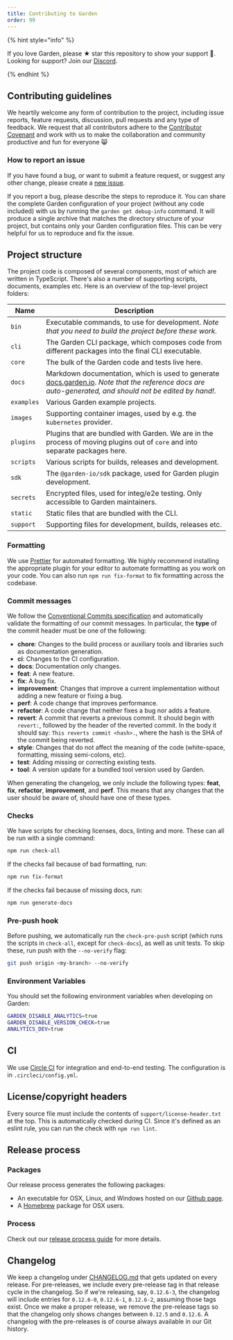```yaml
---
title: Contributing to Garden
order: 99
---
```


{% hint style="info" %}

If you love Garden, please ★ star this repository to show your support :green_heart:. Looking for support? Join our [Discord](https://go.garden.io/discord).

{% endhint %}

## Contributing guidelines

We heartily welcome any form of contribution to the project, including issue reports, feature requests,
discussion, pull requests and any type of feedback. We request that all contributors
adhere to the [Contributor Covenant](CODE_OF_CONDUCT.md) and work with us to make the collaboration and
community productive and fun for everyone :smile_cat:

### How to report an issue

If you have found a bug, or want to submit a feature request, or suggest any other change, please create
a [new issue](https://github.com/garden-io/garden/issues/new/choose).

If you report a bug, please describe the steps to reproduce it. You can share the complete Garden configuration of your
project (without any code included) with us by running the `garden get debug-info` command. It will produce a single archive
that matches the directory structure of your project, but contains only your Garden configuration files. This can be very helpful for us to
reproduce and fix the issue.

## Project structure

The project code is composed of several components, most of which are written in TypeScript. There's also a number of supporting scripts, documents, examples etc. Here is an overview of the top-level project folders:

| Name | Description |
| ---- | ----------- |
| `bin` | Executable commands, to use for development. _Note that you need to build the project before these work._ |
| `cli` | The Garden CLI package, which composes code from different packages into the final CLI executable. |
| `core` | The bulk of the Garden code and tests live here. |
| `docs` | Markdown documentation, which is used to generate [docs.garden.io](https://docs.garden.io). _Note that the reference docs are auto-generated, and should not be edited by hand!._ |
| `examples` | Various Garden example projects. |
| `images` | Supporting container images, used by e.g. the `kubernetes` provider. |
| `plugins` | Plugins that are bundled with Garden. We are in the process of moving plugins out of `core` and into separate packages here. |
| `scripts` | Various scripts for builds, releases and development. |
| `sdk` | The `@garden-io/sdk` package, used for Garden plugin development. |
| `secrets` | Encrypted files, used for integ/e2e testing. Only accessible to Garden maintainers. |
| `static` | Static files that are bundled with the CLI. |
| `support` | Supporting files for development, builds, releases etc. |

### Formatting

We use [Prettier](https://prettier.io) for automated formatting. We highly recommend installing the appropriate plugin for your editor to automate formatting as you work on your code. You can also run `npm run fix-format` to fix formatting across the codebase.

### Commit messages

We follow the [Conventional Commits specification](https://www.conventionalcommits.org/en/v1.0.0-beta.4/#specification) and automatically validate the formatting of our commit messages. In particular, the **type** of the commit header must be one of the following:

* **chore**: Changes to the build process or auxiliary tools and libraries such as documentation
  generation.
* **ci**: Changes to the CI configuration.
* **docs**: Documentation only changes.
* **feat**: A new feature.
* **fix**: A bug fix.
* **improvement**: Changes that improve a current implementation without adding a new feature or fixing a bug.
* **perf**: A code change that improves performance.
* **refactor**: A code change that neither fixes a bug nor adds a feature.
* **revert**: A commit that reverts a previous commit. It should begin with `revert:`, followed by the header of the reverted commit. In the body it should say: `This reverts commit <hash>.`, where the hash is the SHA of the commit being reverted.
* **style**: Changes that do not affect the meaning of the code (white-space, formatting, missing
  semi-colons, etc).
* **test**: Adding missing or correcting existing tests.
* **tool**: A version update for a bundled tool version used by Garden.

When generating the changelog, we only include the following types: **feat**, **fix**, **refactor**, **improvement**, and **perf**. This means that any changes that the user should be aware of, should have one of these types.

### Checks

We have scripts for checking licenses, docs, linting and more. These can all be run with a single command:

```sh
npm run check-all
```

If the checks fail because of bad formatting, run:

```sh
npm run fix-format
```

If the checks fail because of missing docs, run:

```sh
npm run generate-docs
```

### Pre-push hook

Before pushing, we automatically run the `check-pre-push` script (which runs the scripts in `check-all`, except for
`check-docs`), as well as unit tests. To skip these, run push with the `--no-verify` flag:

```sh
git push origin <my-branch> --no-verify
```

### Environment Variables

You should set the following environment variables when developing on Garden:

```sh
GARDEN_DISABLE_ANALYTICS=true
GARDEN_DISABLE_VERSION_CHECK=true
ANALYTICS_DEV=true
```

## CI

We use [Circle CI](https://circleci.com) for integration and end-to-end testing. The configuration is in `.circleci/config.yml`.

## License/copyright headers

Every source file must include the contents of `support/license-header.txt` at the top. This is
automatically checked during CI. Since it's defined as an eslint rule, you can run the check with `npm run lint`.

## Release process

### Packages

Our release process generates the following packages:

* An executable for OSX, Linux, and Windows hosted on our [Github page](https://github.com/garden-io/garden/releases).
* A [Homebrew](https://brew.sh/) package for OSX users.

### Process

Check out our [release process guide](../../RELEASE_PROCESS.md) for more details.

## Changelog

We keep a changelog under [CHANGELOG.md](../../CHANGELOG.md) that gets updated on every release. For pre-releases, we include every pre-release tag in that release cycle in the changelog. So if we're releasing, say, `0.12.6-3`, the changelog will include entries for `0.12.6-0`, `0.12.6-1`, `0.12.6-2`, assuming those tags exist. Once we make a proper release, we remove the pre-release tags so that the changelog only shows changes between `0.12.5` and `0.12.6`. A changelog with the pre-releases is of course always available in our Git history.
